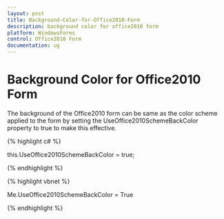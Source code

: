 ```yaml
---
layout: post
title: Background-Color-for-Office2010-Form
description: background color for office2010 form
platform: WindowsForms
control: Office2010 Form
documentation: ug
---
```


# Background Color for Office2010 Form

The background of the Office2010 form can be same as the color scheme applied to the form by setting the UseOffice2010SchemeBackColor property to true to make this effective.


{% highlight c# %}

this.UseOffice2010SchemeBackColor = true;

{% endhighlight %}

{% highlight vbnet %}

Me.UseOffice2010SchemeBackColor = True

{% endhighlight %}